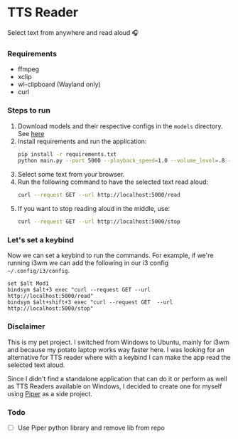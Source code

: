 # TTS Reader
Select text from anywhere and read aloud 🎧

### Requirements
- ffmpeg
- xclip
- wl-clipboard (Wayland only)
- curl

### Steps to run
1. Download models and their respective configs in the `models` directory. See [here](https://github.com/rhasspy/piper/blob/master/VOICES.md)
2. Install requirements and run the application:
    ```bash
    pip install -r requirements.txt 
    python main.py --port 5000 --playback_speed=1.0 --volume_level=.8 --model models/yourmodel.onnx --model_config models/yourmodel.onnx.json
    ```
3. Select some text from your browser.
4. Run the following command to have the selected text read aloud:
    ```bash
    curl --request GET --url http://localhost:5000/read
    ```
5. If you want to stop reading aloud in the middle, use:
    ```bash
    curl --request GET --url http://localhost:5000/stop
    ```
    
### Let's set a keybind
Now we can set a keybind to run the commands. For example, if we're running i3wm we can add the following in our i3 config `~/.config/i3/config`.
```shell
set $alt Mod1
bindsym $alt+3 exec "curl --request GET --url http://localhost:5000/read"
bindsym $alt+shift+3 exec "curl --request GET  --url http://localhost:5000/stop"
```

### Disclaimer
This is my pet project. I switched from Windows to Ubuntu, mainly for i3wm and because my potato laptop works way faster here.
I was looking for an alternative for TTS reader where with a keybind I can make the app read the selected text aloud.

Since I didn't find a standalone application that can do it or perform as well as TTS Readers available on Windows, I decided to create one for myself using [Piper](https://github.com/rhasspy/piper) as a side project.

### Todo
- [ ] Use Piper python library and remove lib from repo
